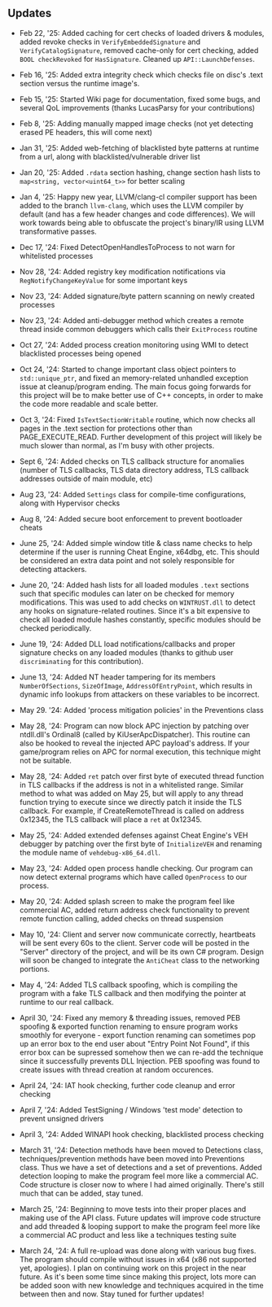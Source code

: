 ## Updates
- Feb 22, '25: Added caching for cert checks of loaded drivers & modules, added revoke checks in `VerifyEmbeddedSignature` and `VerifyCatalogSignature`, removed cache-only for cert checking, added `BOOL checkRevoked` for `HasSignature`. Cleaned up `API::LaunchDefenses`.  
  
- Feb 16, '25: Added extra integrity check which checks file on disc's .text section versus the runtime image's.
  
- Feb 15, '25: Started Wiki page for documentation, fixed some bugs, and several QoL improvements (thanks LucasParsy for your contributions)
  
- Feb 8, '25: Adding manually mapped image checks (not yet detecting erased PE headers, this will come next)
  
- Jan 31, '25: Added web-fetching of blacklisted byte patterns at runtime from a url, along with blacklisted/vulnerable driver list
  
- Jan 20, '25: Added `.rdata` section hashing, change section hash lists to `map<string, vector<uint64_t>>` for better scaling
  
- Jan 4, '25: Happy new year, LLVM/clang-cl compiler support has been added to the branch `llvm-clang`, which uses the LLVM compiler by default (and has a few header changes and code differences). We will work towards being able to obfuscate the project's binary/IR using LLVM transformative passes.  

- Dec 17, '24: Fixed DetectOpenHandlesToProcess to not warn for whitelisted processes

- Nov 28, '24: Added registry key modification notifications via `RegNotifyChangeKeyValue` for some important keys  

- Nov 23, '24: Added signature/byte pattern scanning on newly created processes

- Nov 23, '24: Added anti-debugger method which creates a remote thread inside common debuggers which calls their `ExitProcess` routine

- Oct 27, '24: Added process creation monitoring using WMI to detect blacklisted processes being opened  

- Oct 24, '24: Started to change important class object pointers to `std::unique_ptr`, and fixed an memory-related unhandled exception issue at cleanup/program ending. The main focus going forwards for this project will be to make better use of C++ concepts, in order to make the code more readable and scale better.  
  
- Oct 3, '24: Fixed `IsTextSectionWritable` routine, which now checks all pages in the .text section for protections other than PAGE_EXECUTE_READ. Further development of this project will likely be much slower than normal, as I'm busy with other projects.  
  
- Sept 6, '24: Added checks on TLS callback structure for anomalies (number of TLS callbacks, TLS data directory address, TLS callback addresses outside of main module, etc)  

- Aug 23, '24: Added `Settings` class for compile-time configurations, along with Hypervisor checks  

- Aug 8, '24: Added secure boot enforcement to prevent bootloader cheats  
  
- June 25, '24: Added simple window title & class name checks to help determine if the user is running Cheat Engine, x64dbg, etc. This should be considered an extra data point and not solely responsible for detecting attackers.

- June 20, '24: Added hash lists for all loaded modules `.text` sections such that specific modules can later on be checked for memory modifications. This was used to add checks on `WINTRUST.dll` to detect any hooks on signature-related routines. Since it's a bit expensive to check all loaded module hashes constantly, specific modules should be checked periodically.

- June 19, '24: Added DLL load notifications/callbacks and proper signature checks on any loaded modules (thanks to github user `discriminating` for this contribution). 

- June 13, '24: Added NT header tampering for its members `NumberOfSections`, `SizeOfImage`, `AddressOfEntryPoint`, which results in dynamic info lookups from attackers on these variables to be incorrect.

- May 29. '24: Added 'process mitigation policies' in the Preventions class

- May 28, '24: Program can now block APC injection by patching over ntdll.dll's Ordinal8 (called by KiUserApcDispatcher). This routine can also be hooked to reveal the injected APC payload's address. If your game/program relies on APC for normal execution, this technique might not be suitable.

- May 28, '24: Added `ret` patch over first byte of executed thread function in TLS callbacks if the address is not in a whitelisted range. Similar method to what was added on May 25, but will apply to any thread function trying to execute since we directly patch it inside the TLS callback. For example, if CreateRemoteThread is called on address 0x12345, the TLS callback will place a `ret` at 0x12345.

- May 25, '24: Added extended defenses against Cheat Engine's VEH debugger by patching over the first byte of `InitializeVEH` and renaming the module name of `vehdebug-x86_64.dll`.

- May 23, '24: Added open process handle checking. Our program can now detect external programs which have called `OpenProcess` to our process.

- May 20, '24: Added splash screen to make the program feel like commercial AC, added return address check functionality to prevent remote function calling, added checks on thread suspension

- May 10, '24: Client and server now communicate correctly, heartbeats will be sent every 60s to the client. Server code will be posted in the "Server" directory of the project, and will be its own C# program. Design will soon be changed to integrate the `AntiCheat` class to the networking portions.

- May 4, '24: Added TLS callback spoofing, which is compiling the program with a fake TLS callback and then modifying the pointer at runtime to our real callback.

- April 30, '24: Fixed any memory & threading issues, removed PEB spoofing & exported function renaming to ensure program works smoothly for everyone - export function renaming can sometimes pop up an error box to the end user about "Entry Point Not Found", if this error box can be supressed somehow then we can re-add the technique since it successfully prevents DLL Injection. PEB spoofing was found to create issues with thread creation at random occurences. 

- April 24, '24: IAT hook checking, further code cleanup and error checking

- April 7, '24: Added TestSigning / Windows 'test mode' detection to prevent unsigned drivers

- April 3, '24: Added WINAPI hook checking, blacklisted process checking

- March 31, '24: Detection methods have been moved to Detections class, techniques/prevention methods have been moved into Preventions class. Thus we have a set of detections and a set of preventions. Added detection looping to make the program feel more like a commercial AC. Code structure is closer now to where I had aimed originally. There's still much that can be added, stay tuned.

- March 25, '24: Beginning to move tests into their proper places and making use of the API class. Future updates will improve code structure and add threaded & looping support to make the program feel more like a commercial AC product and less like a techniques testing suite

- March 24, '24: A full re-upload was done along with various bug fixes. The program should compile without issues in x64 (x86 not supported yet, apologies). I plan on continuing work on this project in the near future. As it's been some time since making this project, lots more can be added soon with new knowledge and techniques acquired in the time between then and now. Stay tuned for further updates!
